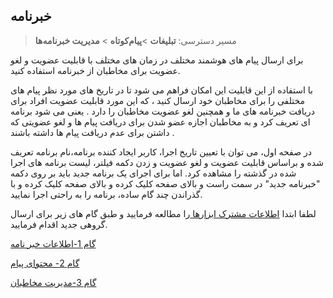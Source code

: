 ﻿## خبرنامه

> مسیر دسترسی:  **تبلیغات** >**پیام‌کوتاه** > **مدیریت خبرنامه‌ها** 

برای ارسال پیام های هوشمند مختلف در زمان های مختلف با قابلیت عضویت و لغو عضویت برای مخاطبان از خبرنامه استفاده کنید.

با استفاده از این قابلیت این امکان فراهم می شود تا در تاریخ های مورد نظر پیام های مختلفی را برای مخاطبان خود ارسال کنید ، که این مورد قابلیت عضویت افراد  برای دریافت خبرنامه های ما و همچنین لغو عضویت مخاطبان را دارد . یعنی می شود برنامه ای تعریف کرد و به مخاطبان اجازه عضو شدن برای دریافت پیام ها و لغو عضویتی که داشتن برای عدم دریافت پیام ها داشته باشند .

در صفحه اول، می توان با تعیین تاریخ اجرا، کاربر ایجاد کننده برنامه،نام برنامه تعریف شده و براساس قابلیت عضویت و لغو عضویت و زدن دکمه فیلتر، لیست برنامه های اجرا شده در گذشته را مشاهده کرد. اما برای اجرای یک برنامه جدید باید بر روی دکمه "خبرنامه جدید" در سمت راست و بالای صفحه کلیک کرده و بالای صفحه کلیک کرده و با گذراندن چند گام ساده، برنامه را به راحتی اجرا نمایید.

لطفا ابتدا  <a href="moshtarak-abzar.md" target="_blank">اطلاعات مشترک ابزارها </a>را مطالعه فرمایید و طبق گام های زیر برای ارسال گروهی جدید اقدام فرمایید.

<a href="1-avalie%2Favalie-khabar.md" target="_blank">گام 1-اطلاعات خبر نامه</a>

<a href="2-tanzim-matn%2Ftanzim-matn-khabar.md" target="_blank">گام 2- محتوای پیام</a>

<a href="3-entekhab-mokhatab%2Fentekhab-mokhatab.md" target="_blank">گام 3-مدیریت مخاطبان</a>





